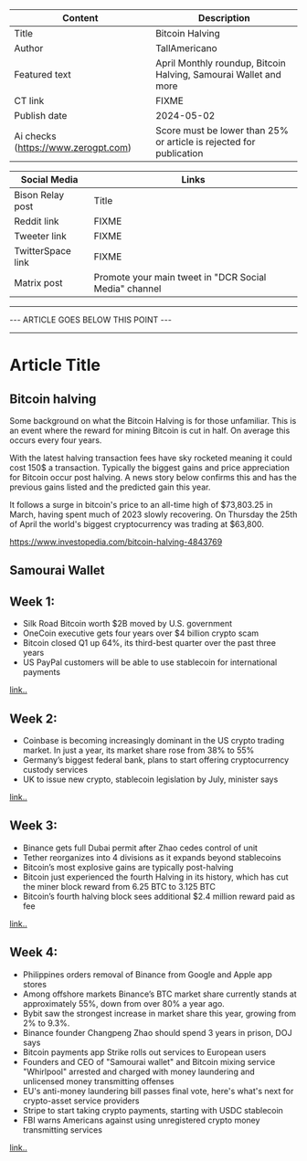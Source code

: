 | Content | Description |
|---|---|
| Title               | Bitcoin Halving | Samourai Wallet | April Roundup |
| Author              | TallAmericano |
| Featured text       | April Monthly roundup, Bitcoin Halving, Samourai Wallet and more |
| CT link             | FIXME |
| Publish date        | 2024-05-02 |
| Ai checks (https://www.zerogpt.com) | Score must be lower than 25% or article is rejected for publication |

| Social Media | Links |
|---|---|
| Bison Relay post    | Title |
| Reddit link         | FIXME |
| Tweeter link        | FIXME |
| TwitterSpace link   | FIXME |
| Matrix post         | Promote your main tweet in "DCR Social Media" channel |


---
--- ARTICLE GOES BELOW THIS POINT ---

---

# Article Title

## Bitcoin halving

Some background on what the Bitcoin Halving is for those unfamiliar. This is an event where the reward for mining Bitcoin is cut in half. On average this occurs every four years.

With the latest halving transaction fees have sky rocketed meaning it could cost 150$ a transaction. Typically the biggest gains and price appreciation for Bitcoin occur post halving. A news story below confirms this and has the previous gains listed and the predicted gain this year.

It follows a surge in bitcoin's price to an all-time high of $73,803.25 in March, having spent much of 2023 slowly recovering. On Thursday the 25th of April the world's biggest cryptocurrency was trading at $63,800.

https://www.investopedia.com/bitcoin-halving-4843769

## Samourai Wallet


## Week 1:

- Silk Road Bitcoin worth $2B moved by U.S. government
- OneCoin executive gets four years over $4 billion crypto scam
- Bitcoin closed Q1 up 64%, its third-best quarter over the past three years
- US PayPal customers will be able to use stablecoin for international payments

[link..](https://x.com/cypherpunktimes/status/1777620469325111364)

## Week 2:

- Coinbase is becoming increasingly dominant in the US crypto trading market. In just a year, its market share rose from 38% to 55%
- Germany’s biggest federal bank, plans to start offering cryptocurrency custody services
- UK to issue new crypto, stablecoin legislation by July, minister says

[link..](https://x.com/cypherpunktimes/status/1780228643496587528)

## Week 3:

- Binance gets full Dubai permit after Zhao cedes control of unit
- Tether reorganizes into 4 divisions as it expands beyond stablecoins
- Bitcoin’s most explosive gains are typically post-halving
- Bitcoin just experienced the fourth Halving in its history, which has cut the miner block reward from 6.25 BTC to 3.125 BTC
- Bitcoin’s fourth halving block sees additional $2.4 million reward paid as fee

[link..](https://x.com/cypherpunktimes/status/1782007333100409200)

## Week 4:

- Philippines orders removal of Binance from Google and Apple app stores
- Among offshore markets Binance’s BTC market share currently stands at approximately 55%, down from over 80% a year ago.
- Bybit saw the strongest increase in market share this year, growing from 2% to 9.3%.
- Binance founder Changpeng Zhao should spend 3 years in prison, DOJ says
- Bitcoin payments app Strike rolls out services to European users
- Founders and CEO of "Samourai wallet" and Bitcoin mixing service "Whirlpool" arrested and charged with money laundering and unlicensed money transmitting offenses
- EU's anti-money laundering bill passes final vote, here's what's next for crypto-asset service providers
- Stripe to start taking crypto payments, starting with USDC stablecoin
- FBI warns Americans against using unregistered crypto money transmitting services

[link..](https://x.com/cypherpunktimes/status/1784575338397454422)
